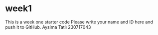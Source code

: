# week1
This is a week one starter code 
Please write your name and ID here and push it to GitHub.
Aysima Tatlı 230717043
